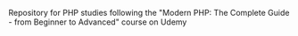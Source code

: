 Repository for PHP studies following the "Modern PHP: The Complete Guide - from Beginner to Advanced" course on Udemy